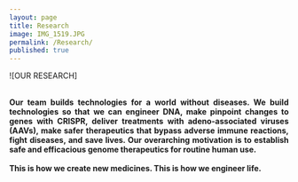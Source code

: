 ```yaml
---
layout: page
title: Research
image: IMG_1519.JPG
permalink: /Research/
published: true
---
```

![OUR RESEARCH]

<div style="text-align: justify">
<br><b>Our team builds technologies for a world without diseases. We build technologies so that we can engineer DNA, make pinpoint changes to genes with CRISPR, deliver treatments with adeno-associated viruses (AAVs), make safer therapeutics that bypass adverse immune reactions, fight diseases, and save lives. Our overarching motivation is to establish safe and efficacious genome therapeutics for routine human use.
<br><br>
This is how we create new medicines. This is how we engineer life.</b></div>
